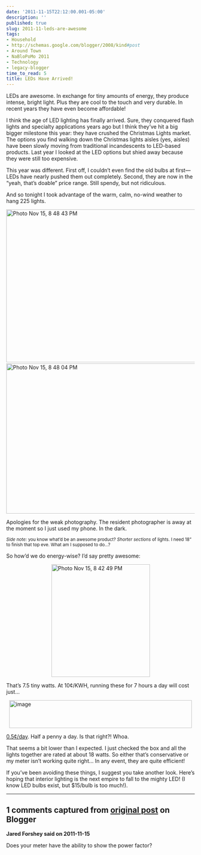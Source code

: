 ```yaml
---
date: '2011-11-15T22:12:00.001-05:00'
description: ''
published: true
slug: 2011-11-leds-are-awesome
tags:
- Household
- http://schemas.google.com/blogger/2008/kind#post
- Around Town
- NaBloPoMo 2011
- Technology
- legacy-blogger
time_to_read: 5
title: LEDs Have Arrived!
---
```


<p>LEDs are awesome. In exchange for tiny amounts of energy, they produce intense, bright light. Plus they are cool to the touch and very durable. In recent years they have even become affordable!</p>  <p>I think the age of LED lighting has finally arrived. Sure, they conquered flash lights and specialty applications years ago but I think they’ve hit a big bigger milestone this year: they have crushed the Christmas Lights market. The options you find walking down the Christmas lights aisles (yes, aisle<em>s</em>) have been slowly moving from traditional incandescents to LED-based products. Last year I looked at the LED options but shied away because they were still too expensive. </p>  <p>This year was different. First off, I couldn’t even find the old bulbs at first—LEDs have nearly pushed them out completely. Second, they are now in the “yeah, that’s doable” price range. Still spendy, but not ridiculous.</p>  <p>And so tonight I took advantage of the warm, calm, no-wind weather to hang 225 lights.</p>  <p><img alt="Photo Nov 15, 8 48 43 PM" height="407" src="http://lh4.ggpht.com/-DDLq_23lLPk/TsMqMH4ARzI/AAAAAAAAEHg/s1jweEDKWoQ/Photo%252520Nov%25252015%25252C%2525208%25252048%25252043%252520PM.jpg?imgmax=800" style="margin: 3px auto; display: block; float: none;" title="Photo Nov 15, 8 48 43 PM" width="700" /><img alt="Photo Nov 15, 8 48 04 PM" height="400" src="http://lh5.ggpht.com/-INk21Li_58k/TsMqM5z6VqI/AAAAAAAAEHk/zyQZ1ZedPNs/Photo%252520Nov%25252015%25252C%2525208%25252048%25252004%252520PM.jpg?imgmax=800" style="margin: 3px auto; display: block; float: none;" title="Photo Nov 15, 8 48 04 PM" width="700" /></p>  <p>Apologies for the weak photography. The resident photographer is away at the moment so I just used my phone. In the dark.</p>  <p style="font-size: smaller;"><em>Side note:</em> you know what’d be an awesome product? <em>Shorter sections </em>of lights. I need 18” to finish that top eve. What am I supposed to do…?</p>  <p>So how’d we do energy-wise? I’d say pretty awesome:</p>  <p><a href="http://lh3.ggpht.com/-tbfqXHnZS1k/TsMqNBlXvrI/AAAAAAAAEHA/5HZjc3Xk8B0/s1600-h/Photo-Nov-15-8-42-49-PM4.jpg"><img alt="Photo Nov 15, 8 42 49 PM" height="300" src="http://lh6.ggpht.com/-sEZDNFO4feE/TsMqNUR5jYI/AAAAAAAAEHI/UHYIKoGl9Us/Photo-Nov-15-8-42-49-PM_thumb1.jpg?imgmax=800" style="margin: 3px auto; display: block; float: none;" title="Photo Nov 15, 8 42 49 PM" width="263" /></a></p>  <p>That’s 7.5 tiny watts. At 10¢/KWH, running these for 7 hours a day will cost just…</p>  <p><a href="http://lh3.ggpht.com/-3G7mVNA7s8o/TsMqNoLxy-I/AAAAAAAAEHQ/XLUJPbUs4A0/s1600-h/image%25255B2%25255D.png"><img alt="image" height="74" src="http://lh3.ggpht.com/-8Mwpa4y80no/TsMqN77w-CI/AAAAAAAAEHY/Wk8pkYCzqVo/image_thumb.png?imgmax=800" style="margin: 3px auto; display: block; float: none;" title="image" width="488" /></a></p>  <p><a href="https://www.google.com/search?q=7.5+watts+*+7+hours+*+%24.10%2FkWh&amp;oq=7.5+watts+*+7+hours+*+%24.10%2FkWh">0.5¢/day</a>. Half a penny a day. Is that right?! Whoa.</p>  <p>That seems a bit lower than I expected. I just checked the box and all the lights together are rated at about 18 watts. So either that’s conservative or my meter isn’t working quite right… In any event, they are quite efficient!</p>  <p>If you’ve been avoiding these things, I suggest you take another look. Here’s hoping that interior lighting is the next empire to fall to the mighty LED! (I know LED bulbs exist, but $15/bulb is too much!).</p>

---

## 1 comments captured from [original post](https://blog.wassupy.com/2011/11/leds-are-awesome.html) on Blogger

**Jared Forshey said on 2011-11-15**

Does your meter have the ability to show the power factor?

